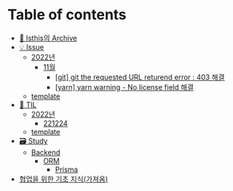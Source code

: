 # Table of contents

- [👻 Isthis의 Archive](README.md)
- [💡 Issue](issue/README.md)
  - [2022년](issue/page-2.md)
    - [11월](issue/2022/11/README.md)
      - [\[git\] git the requested URL returend error : 403 해결](issue/2022년/11월/git-git-the-requested-url-returend-error-403.md)
      - [\[yarn\] yarn warning - No license field 해결](issue/2022년/11월/yarn-warn-no-license-field.md)
  - [template](issue/issue-template.md)
- [📖 TIL](til/README.md)
  - [2022년](til/2022년/README.md)
    - [221224](til/2022년/221224.md)
  - [template](til/til-template.md)
- [🗃 Study](study/README.md)
  - [Backend](<README (1).md>)
    - [ORM](study/backend/orm/README.md)
      - [Prisma](study/backend/orm/prisma.md)
- [협업을 위한 기초 지식(가져옴)](<협업을 위한 기초 지식(가져옴).md>)
